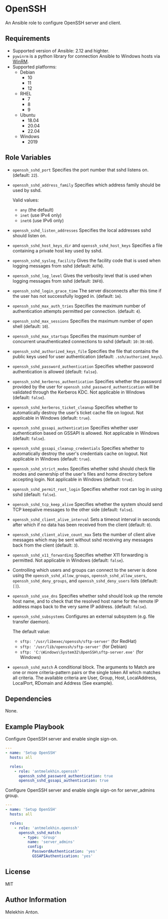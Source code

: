 OpenSSH
=======

An Ansible role to configure OpenSSH server and client.

Requirements
------------

- Supported version of Ansible: 2.12 and highter.
- `pywinrm` is a python library for connection Ansible to Windows hosts via [WinRM](https://docs.ansible.com/ansible/latest/user_guide/windows_winrm.html).
- Supported platforms:
  - Debian
    - 10
    - 11
    - 12
  - RHEL
    - 7
    - 8
    - 9
  - Ubuntu
    - 18.04
    - 20.04
    - 22.04
  - Windows
    - 2019

Role Variables
--------------

- `openssh_sshd_port` Specifies the port number that sshd listens on. (default: `22`).
- `openssh_sshd_address_family` Specifies which address family should be used by sshd.

  Valid values:
  - `any` (the default)
  - `inet` (use IPv4 only)
  - `inet6` (use IPv6 only)

- `openssh_sshd_listen_addresses` Specifies the local addresses sshd should listen on.
- `openssh_sshd_host_keys_dir` and `openssh_sshd_host_keys` Specifies a file containing a private host key used by sshd.
- `openssh_sshd_syslog_facility` Gives the facility code that is used when logging messages from sshd (default: `AUTH`).
- `openssh_sshd_log_level` Gives the verbosity level that is used when logging messages from sshd (default: `INFO`).
- `openssh_sshd_login_grace_time` The server disconnects after this time if the user has not successfully logged in. (default: `1m`).
- `openssh_sshd_max_auth_tries` Specifies the maximum number of authentication attempts permitted per connection. (default: `4`).
- `openssh_sshd_max_sessions` Specifies the maximum number of open shell (default: `10`).
- `openssh_sshd_max_startups` Specifies the maximum number of concurrent unauthenticated connections to sshd (default: `10:30:60`).
- `openssh_sshd_authorized_keys_file` Specifies the file that contains the public keys used for user authentication (default: `.ssh/authorized_keys`).
- `openssh_sshd_password_authentication` Specifies whether password authentication is allowed (default: `false`).
- `openssh_sshd_kerberos_authentication` Specifies whether the password provided by the user for `openssh_sshd_password_authentication` will be validated through the Kerberos KDC. Not applicable in Windows (default: `false`).
- `openssh_sshd_kerberos_ticket_cleanup` Specifies whether to automatically destroy the user's ticket cache file on logout. Not applicable in Windows (default: `true`).
- `openssh_sshd_gssapi_authentication` Specifies whether user authentication based on GSSAPI is allowed. Not applicable in Windows (default: `false`).
- `openssh_sshd_gssapi_cleanup_credentials` Specifies whether to automatically destroy the user's credentials cache on logout. Not applicable in Windows (default: `true`).
- `openssh_sshd_strict_modes` Specifies whether sshd should check file modes and ownership of the user's files and home directory before accepting login. Not applicable in Windows (default: `true`).
- `openssh_sshd_permit_root_login` Specifies whether root can log in using sshd (default: `false`).
- `openssh_sshd_tcp_keep_alive` Specifies whether the system should send TCP keepalive messages to the other side (default: `false`).
- `openssh_sshd_client_alive_interval` Sets a timeout interval in seconds after which if no data has been received from the client (default: `0`).
- `openssh_sshd_client_alive_count_max` Sets the number of client alive messages which may be sent without sshd receiving any messages back from the client (default: `3`).
- `openssh_sshd_x11_forwarding` Specifies whether X11 forwarding is permitted. Not applicable in Windows (default: `false`).
- Controlling which users and groups can connect to the server is done using the `openssh_sshd_allow_groups`, `openssh_sshd_allow_users`, `openssh_sshd_deny_groups`, and `openssh_sshd_deny_users` lists (default: `[]`).
- `openssh_sshd_use_dns` Specifies whether sshd should look up the remote host name, and to check that the resolved host name for the remote IP address maps back to the very same IP address. (default: `false`).
- `openssh_sshd_subsystems` Configures an external subsystem (e.g. file transfer daemon).

  The default value:
  - `sftp: '/usr/libexec/openssh/sftp-server'` (for RedHat)
  - `sftp: '/usr/lib/openssh/sftp-server'` (for Debian)
  - `sftp: 'C:\Windows\System32\OpenSSH\sftp-server.exe'` (for Windows)

- `openssh_sshd_match` A conditional block. The arguments to Match are one or more criteria-pattern pairs or the single token All which matches all criteria. The available criteria are User, Group, Host, LocalAddress, LocalPort, RDomain and Address (See example).

Dependencies
------------

None.

Example Playbook
----------------

Configure OpenSSH server and enable single sign-on.

```yaml
---
- name: 'Setup OpenSSH'
  hosts: all

  roles:
    - role: 'antmelekhin.openssh'
      openssh_sshd_password_authentication: true
      openssh_sshd_gssapi_authentication: true
```

Configure OpenSSH server and enable single sign-on for server_admins group.

```yaml
---
- name: 'Setup OpenSSH'
  hosts: all

  roles:
    - role: 'antmelekhin.openssh'
      openssh_sshd_match:
        - type: 'Group'
          name: 'server_admins'
          config:
            PasswordAuthentication: 'yes'
            GSSAPIAuthentication: 'yes'
```

License
-------

MIT

Author Information
------------------

Melekhin Anton.
